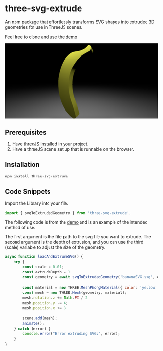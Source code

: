 # three-svg-extrude

An npm package that effortlessly transforms SVG shapes into extruded 3D geometries for use in ThreeJS scenes.

Feel free to clone and use the [demo](https://github.com/jakeMartin1234/three-svg-extrude-test)

![Banana Demo](./bananaSVGExtrude.png)

## Prerequisites

1. Have [threeJS](https://threejs.org/) installed in your project.
2. Have a threeJS scene set up that is runnable on the browser.

## Installation

```bash
npm install three-svg-extrude
``` 

## Code Snippets

Import the Library into your file.

```javascript
import { svgToExtrudedGeometry } from 'three-svg-extrude';
```

The following code is from the [demo](https://github.com/jakeMartin1234/three-svg-extrude-test) and is an example of the intended method of use.

The first argument is the file path to the svg file you want to extrude.
The second argument is the depth of extrusion, and you can use the third (scale) variable to adjust the size
of the geometry.

```javascript
async function loadAndExtrudeSVG() {
    try {
        const scale = 0.01;
        const extrudeDepth = 1
        const geometry = await svgToExtrudedGeometry('bananaSVG.svg', extrudeDepth, scale);

        const material = new THREE.MeshPhongMaterial({ color: 'yellow' });
        const mesh = new THREE.Mesh(geometry, material);
        mesh.rotation.z += Math.PI / 2
        mesh.position.y -= 6;
        mesh.position.x += 3

        scene.add(mesh);
        animate();
    } catch (error) {
        console.error("Error extruding SVG:", error);
    }
}
```
